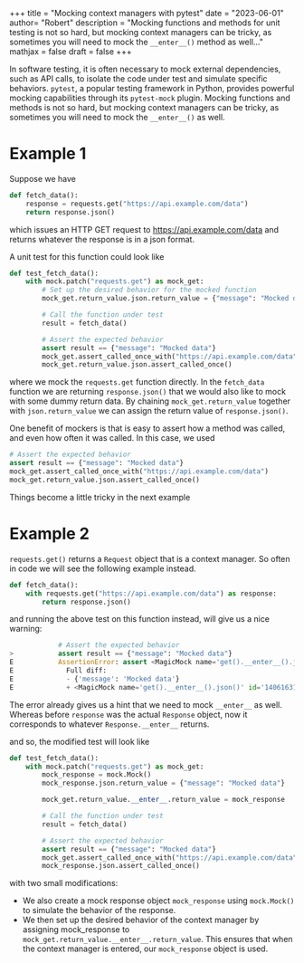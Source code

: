 +++
title = "Mocking context managers with pytest"
date = "2023-06-01"
author= "Robert"
description = "Mocking functions and methods for unit testing is not so hard, but mocking context managers can be tricky, as sometimes you will need to mock the `__enter__()` method as well..."
mathjax = false
draft = false
+++


In software testing, it is often necessary to mock external dependencies, such as API calls, to isolate the code under test and simulate specific behaviors. `pytest`, a popular testing framework in Python, provides powerful mocking capabilities through its `pytest-mock` plugin. Mocking functions and methods is not so hard, but mocking context managers can be tricky, as sometimes you will need to mock the `__enter__()` as well. 

# Example 1
Suppose we have

```python
def fetch_data():
    response = requests.get("https://api.example.com/data")
    return response.json()
```

which issues an HTTP GET request to https://api.example.com/data and returns whatever the response is in a json format.

A unit test for this function could look like

```python
def test_fetch_data():
    with mock.patch("requests.get") as mock_get:
        # Set up the desired behavior for the mocked function
        mock_get.return_value.json.return_value = {"message": "Mocked data"}

        # Call the function under test
        result = fetch_data()

        # Assert the expected behavior
        assert result == {"message": "Mocked data"}
        mock_get.assert_called_once_with("https://api.example.com/data")
        mock_get.return_value.json.assert_called_once()
```

where we mock the `requests.get` function directly. In the `fetch_data` function we are returning `response.json()` that we would also like to mock with some dummy return data. By chaining `mock_get.return_value` together with `json.return_value` we can assign the return value of `response.json()`.

One benefit of mockers is that is easy to assert how a method was called, and even how often it was called. In this case, we used

```python
# Assert the expected behavior
assert result == {"message": "Mocked data"}
mock_get.assert_called_once_with("https://api.example.com/data")
mock_get.return_value.json.assert_called_once()
```

Things become a little tricky in the next example

# Example 2
`requests.get()` returns a `Request` object that is a context manager. So often in code we will see the following example instead.

```python
def fetch_data():
    with requests.get("https://api.example.com/data") as response:
        return response.json()
```

and running the above test on this function instead, will give us a nice warning:

```python
            # Assert the expected behavior
>           assert result == {"message": "Mocked data"}
E           AssertionError: assert <MagicMock name='get().__enter__().json()' id='140616315269184'> == {'message': 'Mocked data'}
E             Full diff:
E             - {'message': 'Mocked data'}
E             + <MagicMock name='get().__enter__().json()' id='140616315269184'>
```

The error already gives us a hint that we need to mock `__enter__` as well. Whereas before `response` was the actual `Response` object, now it corresponds to whatever `Response.__enter__` returns. 

and so, the modified test will look like

```python
def test_fetch_data():
    with mock.patch("requests.get") as mock_get:
        mock_response = mock.Mock()
        mock_response.json.return_value = {"message": "Mocked data"}

        mock_get.return_value.__enter__.return_value = mock_response

        # Call the function under test
        result = fetch_data()

        # Assert the expected behavior
        assert result == {"message": "Mocked data"}
        mock_get.assert_called_once_with("https://api.example.com/data")
        mock_response.json.assert_called_once()
```

with two small modifications:

- We also create a mock response object `mock_response` using `mock.Mock()` to simulate the behavior of the response.
- We then set up the desired behavior of the context manager by assigning mock_response to `mock_get.return_value.__enter__.return_value`. This ensures that when the context manager is entered, our `mock_response` object is used.